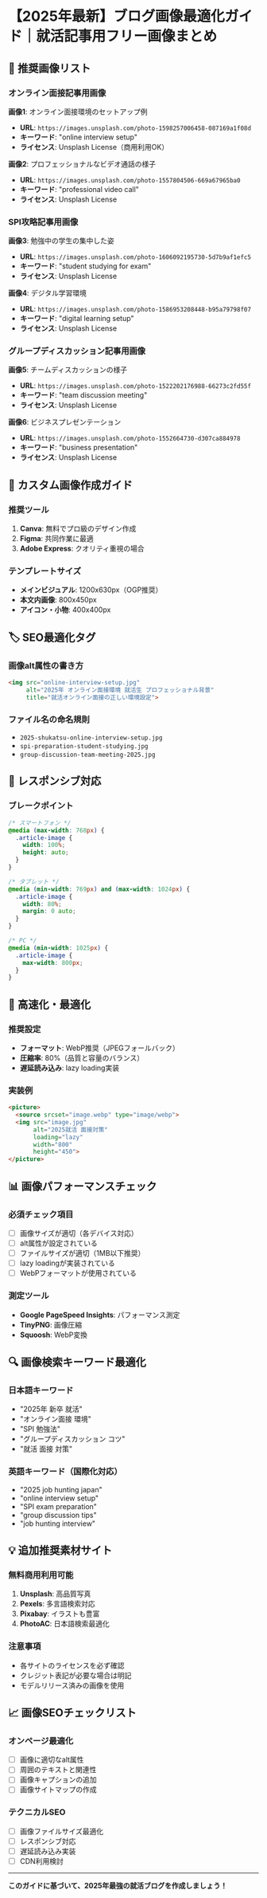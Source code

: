 # 【2025年最新】ブログ画像最適化ガイド｜就活記事用フリー画像まとめ

## 📸 推奨画像リスト

### オンライン面接記事用画像
**画像1**: オンライン面接環境のセットアップ例
- **URL**: `https://images.unsplash.com/photo-1598257006458-087169a1f08d`
- **キーワード**: "online interview setup"
- **ライセンス**: Unsplash License（商用利用OK）

**画像2**: プロフェッショナルなビデオ通話の様子
- **URL**: `https://images.unsplash.com/photo-1557804506-669a67965ba0`
- **キーワード**: "professional video call"
- **ライセンス**: Unsplash License

### SPI攻略記事用画像
**画像3**: 勉強中の学生の集中した姿
- **URL**: `https://images.unsplash.com/photo-1606092195730-5d7b9af1efc5`
- **キーワード**: "student studying for exam"
- **ライセンス**: Unsplash License

**画像4**: デジタル学習環境
- **URL**: `https://images.unsplash.com/photo-1586953208448-b95a79798f07`
- **キーワード**: "digital learning setup"
- **ライセンス**: Unsplash License

### グループディスカッション記事用画像
**画像5**: チームディスカッションの様子
- **URL**: `https://images.unsplash.com/photo-1522202176988-66273c2fd55f`
- **キーワード**: "team discussion meeting"
- **ライセンス**: Unsplash License

**画像6**: ビジネスプレゼンテーション
- **URL**: `https://images.unsplash.com/photo-1552664730-d307ca884978`
- **キーワード**: "business presentation"
- **ライセンス**: Unsplash License

## 🎨 カスタム画像作成ガイド

### 推奨ツール
1. **Canva**: 無料でプロ級のデザイン作成
2. **Figma**: 共同作業に最適
3. **Adobe Express**: クオリティ重視の場合

### テンプレートサイズ
- **メインビジュアル**: 1200x630px（OGP推奨）
- **本文内画像**: 800x450px
- **アイコン・小物**: 400x400px

## 🏷️ SEO最適化タグ

### 画像alt属性の書き方
```html
<img src="online-interview-setup.jpg" 
     alt="2025年 オンライン面接環境 就活生 プロフェッショナル背景" 
     title="就活オンライン面接の正しい環境設定">
```

### ファイル名の命名規則
- `2025-shukatsu-online-interview-setup.jpg`
- `spi-preparation-student-studying.jpg`
- `group-discussion-team-meeting-2025.jpg`

## 📱 レスポンシブ対応

### ブレークポイント
```css
/* スマートフォン */
@media (max-width: 768px) {
  .article-image {
    width: 100%;
    height: auto;
  }
}

/* タブレット */
@media (min-width: 769px) and (max-width: 1024px) {
  .article-image {
    width: 80%;
    margin: 0 auto;
  }
}

/* PC */
@media (min-width: 1025px) {
  .article-image {
    max-width: 800px;
  }
}
```

## 🚀 高速化・最適化

### 推奨設定
- **フォーマット**: WebP推奨（JPEGフォールバック）
- **圧縮率**: 80%（品質と容量のバランス）
- **遅延読み込み**: lazy loading実装

### 実装例
```html
<picture>
  <source srcset="image.webp" type="image/webp">
  <img src="image.jpg" 
       alt="2025就活 面接対策" 
       loading="lazy"
       width="800" 
       height="450">
</picture>
```

## 📊 画像パフォーマンスチェック

### 必須チェック項目
- [ ] 画像サイズが適切（各デバイス対応）
- [ ] alt属性が設定されている
- [ ] ファイルサイズが適切（1MB以下推奨）
- [ ] lazy loadingが実装されている
- [ ] WebPフォーマットが使用されている

### 測定ツール
- **Google PageSpeed Insights**: パフォーマンス測定
- **TinyPNG**: 画像圧縮
- **Squoosh**: WebP変換

## 🔍 画像検索キーワード最適化

### 日本語キーワード
- "2025年 新卒 就活"
- "オンライン面接 環境"
- "SPI 勉強法"
- "グループディスカッション コツ"
- "就活 面接 対策"

### 英語キーワード（国際化対応）
- "2025 job hunting japan"
- "online interview setup"
- "SPI exam preparation"
- "group discussion tips"
- "job hunting interview"

## 💡 追加推奨素材サイト

### 無料商用利用可能
1. **Unsplash**: 高品質写真
2. **Pexels**: 多言語検索対応
3. **Pixabay**: イラストも豊富
4. **PhotoAC**: 日本語検索最適化

### 注意事項
- 各サイトのライセンスを必ず確認
- クレジット表記が必要な場合は明記
- モデルリリース済みの画像を使用

## 📈 画像SEOチェックリスト

### オンページ最適化
- [ ] 画像に適切なalt属性
- [ ] 周囲のテキストと関連性
- [ ] 画像キャプションの追加
- [ ] 画像サイトマップの作成

### テクニカルSEO
- [ ] 画像ファイルサイズ最適化
- [ ] レスポンシブ対応
- [ ] 遅延読み込み実装
- [ ] CDN利用検討

---

**このガイドに基づいて、2025年最強の就活ブログを作成しましょう！**